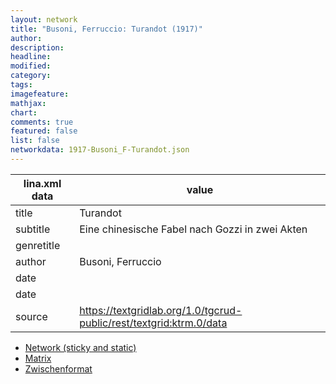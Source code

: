 ```yaml
---
layout: network
title: "Busoni, Ferruccio: Turandot (1917)"
author:
description:
headline:
modified:
category:
tags:
imagefeature: 
mathjax: 
chart: 
comments: true
featured: false
list: false
networkdata: 1917-Busoni_F-Turandot.json
---
```

lina.xml data  | value
------------- | -------------
title|Turandot
subtitle|Eine chinesische Fabel nach Gozzi in zwei Akten
genretitle|
author|Busoni, Ferruccio
date|
date|
source|https://textgridlab.org/1.0/tgcrud-public/rest/textgrid:ktrm.0/data


* [Network (sticky and static)](/network145)
* [Matrix](/matrix145)
* [Zwischenformat](/lina145 )
